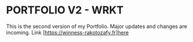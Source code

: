 # PORTFOLIO V2 - WRKT

This is the second version of my Portfolio. Major updates and changes are incoming.
Link [https://winness-rakotozafy.fr]here
